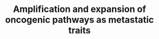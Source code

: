 ---
annotations:
- id: DOID:14175
  parent: cardiovascular system disease
  type: Disease Ontology
  value: von Hippel-Lindau disease
- id: PW:0000605
  parent: disease pathway
  type: Pathway Ontology
  value: cancer pathway
- id: PW:0000013
  parent: disease pathway
  type: Pathway Ontology
  value: disease pathway
- id: DOID:162
  parent: disease of cellular proliferation
  type: Disease Ontology
  value: cancer
authors:
- AARandCo
- Elisa
- Khanspers
- Fehrhart
- Eweitz
description: 'This pathway is based on Figure 4 of "Origins of metastatic traits."(See
  Bibliography).The majority of cancer cells released from tumors die off, so cancer
  biologists are trying to figure out exactly what gives certain cells the ability
  to colonize other distant organs. Specific genes and mediators of metastasis have
  been identified, but it remains mostly unknown how cancer cells acquire these traits.
  Metastatic traits acquired by a quantitative gain in pathway output: These pathways
  demonstrate metastatic traits acquired by a quantitative gain in pathway output.
  The PI3K-Akt signaling pathway, which is augmented by VCAM-1 and SRC, leads to increased
  cell survival, a significant metastatic trait. Similarly, TCF augments the output
  of the NOTCH and, along with periostin, Wnt signaling pathways. As the signaling
  of these pathways increases, the metastatic and oncogenic potential of the cell
  also increase. Metastatic traits acquired by a qualitative expansion of pathway
  output: This pathway demonstrates metastatic traits acquired by a qualitative expansion
  of pathway output. Loss of the von Hippel-Lindau tumor suppressor (VHL) in renal
  cell carcinoma leads to increased activation of hypoxia-inducible transcription
  factors (HIFs). Histone H3K27 and CYTIP give the VHL-HIF pathway access to new target
  genes. Each of these new target genes, in this case CXCR4, VEGFA, and CYTIP, lead
  to an increase in a metastatic trait. Here, the level of metastatic fitness is not
  linearly proportional to pathway activity; rather, the pathway activates an additional
  set of factors that affect metastatic fitness.  Proteins on this pathway have targeted
  assays available via the [https://assays.cancer.gov/available_assays?wp_id=WP3678
  CPTAC Assay Portal]'
last-edited: 2021-05-22
ndex: b9d26e31-8b67-11eb-9e72-0ac135e8bacf
organisms:
- Homo sapiens
redirect_from:
- /index.php/Pathway:WP3678
- /instance/WP3678
- /instance/WP3678_r117647
revision: r117647
schema-jsonld:
- '@context': https://schema.org/
  '@id': https://wikipathways.github.io/pathways/WP3678.html
  '@type': Dataset
  creator:
    '@type': Organization
    name: WikiPathways
  description: 'This pathway is based on Figure 4 of "Origins of metastatic traits."(See
    Bibliography).The majority of cancer cells released from tumors die off, so cancer
    biologists are trying to figure out exactly what gives certain cells the ability
    to colonize other distant organs. Specific genes and mediators of metastasis have
    been identified, but it remains mostly unknown how cancer cells acquire these
    traits. Metastatic traits acquired by a quantitative gain in pathway output: These
    pathways demonstrate metastatic traits acquired by a quantitative gain in pathway
    output. The PI3K-Akt signaling pathway, which is augmented by VCAM-1 and SRC,
    leads to increased cell survival, a significant metastatic trait. Similarly, TCF
    augments the output of the NOTCH and, along with periostin, Wnt signaling pathways.
    As the signaling of these pathways increases, the metastatic and oncogenic potential
    of the cell also increase. Metastatic traits acquired by a qualitative expansion
    of pathway output: This pathway demonstrates metastatic traits acquired by a qualitative
    expansion of pathway output. Loss of the von Hippel-Lindau tumor suppressor (VHL)
    in renal cell carcinoma leads to increased activation of hypoxia-inducible transcription
    factors (HIFs). Histone H3K27 and CYTIP give the VHL-HIF pathway access to new
    target genes. Each of these new target genes, in this case CXCR4, VEGFA, and CYTIP,
    lead to an increase in a metastatic trait. Here, the level of metastatic fitness
    is not linearly proportional to pathway activity; rather, the pathway activates
    an additional set of factors that affect metastatic fitness.  Proteins on this
    pathway have targeted assays available via the [https://assays.cancer.gov/available_assays?wp_id=WP3678
    CPTAC Assay Portal]'
  keywords:
  - CXCR4
  - CYTIP
  - HIF2A
  - JAGGED
  - LEF1
  - NOTCH
  - PI3K
  - Periostin
  - SRC
  - TCF7
  - TCF7L1
  - TCF7L2
  - TNC
  - VCAM1
  - VEGFA
  - VHL
  - Wnt
  license: CC0
  name: Amplification and expansion of oncogenic pathways as metastatic traits
seo: CreativeWork
title: Amplification and expansion of oncogenic pathways as metastatic traits
wpid: WP3678
---